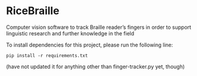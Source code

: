 # RiceBraille
Computer vision software to track Braille reader’s fingers in order to support linguistic research and further knowledge in the field


To install dependencies for this project, please run the following line:
~~~
pip install -r requirements.txt
~~~
(have not updated it for anything other than finger-tracker.py yet, though)
